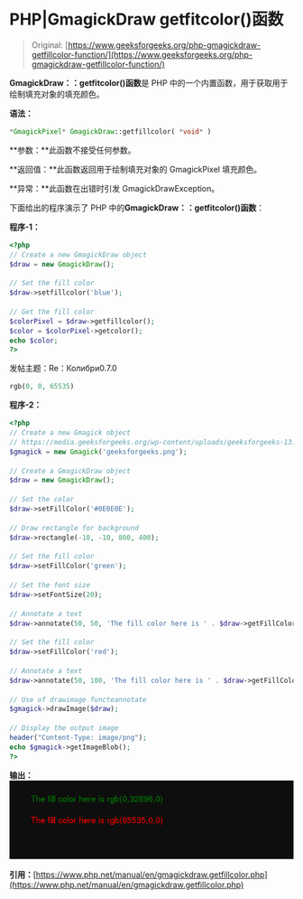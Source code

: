 # PHP|GmagickDraw getfitcolor()函数

> Original: [https://www.geeksforgeeks.org/php-gmagickdraw-getfillcolor-function/](https://www.geeksforgeeks.org/php-gmagickdraw-getfillcolor-function/)

**GmagickDraw：：getfitcolor()函数**是 PHP 中的一个内置函数，用于获取用于绘制填充对象的填充颜色。

**语法：**

```php
*GmagickPixel* GmagickDraw::getfillcolor( *void* )
```

**参数：**此函数不接受任何参数。

**返回值：**此函数返回用于绘制填充对象的 GmagickPixel 填充颜色。

**异常：**此函数在出错时引发 GmagickDrawException。

下面给出的程序演示了 PHP 中的**GmagickDraw：：getfitcolor()函数**：

**程序-1：**

```php
<?php 
// Create a new GmagickDraw object 
$draw = new GmagickDraw(); 

// Set the fill color
$draw->setfillcolor('blue');

// Get the fill color 
$colorPixel = $draw->getfillcolor(); 
$color = $colorPixel->getcolor();
echo $color; 
?> 
```

发帖主题：Re：Колибри0.7.0

```php
rgb(0, 0, 65535)
```

**程序-2：**

```php
<?php
// Create a new Gmagick object
// https://media.geeksforgeeks.org/wp-content/uploads/geeksforgeeks-13.png
$gmagick = new Gmagick('geeksforgeeks.png');

// Create a GmagickDraw object
$draw = new GmagickDraw();

// Set the color
$draw->setFillColor('#0E0E0E');

// Draw rectangle for background
$draw->rectangle(-10, -10, 800, 400);

// Set the fill color
$draw->setFillColor('green');

// Set the font size
$draw->setFontSize(20);

// Annotate a text
$draw->annotate(50, 50, 'The fill color here is ' . $draw->getFillColor()->getcolor());

// Set the fill color
$draw->setFillColor('red');

// Annotate a text
$draw->annotate(50, 100, 'The fill color here is ' . $draw->getFillColor()->getcolor());

// Use of drawimage functeannotate
$gmagick->drawImage($draw);

// Display the output image
header("Content-Type: image/png");
echo $gmagick->getImageBlob();
?>
```

**输出：**
![](img/8a47b80dd05858caa3906bbcea41f658.png)

**引用：**[https://www.php.net/manual/en/gmagickdraw.getfillcolor.php](https://www.php.net/manual/en/gmagickdraw.getfillcolor.php)